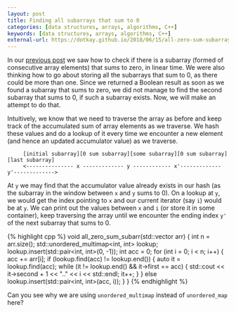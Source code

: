 ```yaml
---
layout: post
title: Finding all subarrays that sum to 0
categories: [data structures, arrays, algorithms, C++]
keywords: [data structures, arrays, algorithms, C++]
external-url: https://dotkay.github.io/2018/06/15/all-zero-sum-subarrays
---
```


In our [previous post](https://dotkay.github.io/2018/06/10/zero-sum-subarray-improved) we saw how to check if there is a subarray (formed of consecutive array elements) that sums to zero, in linear time. We were also thinking how to go about storing all the subarrays that sum to 0, as there could be more than one. Since we returned a Boolean result as soon as we found a subarray that sums to zero, we did not manage to find the second subarray that sums to 0, if such a subarray exists. Now, we will make an attempt to do that.

Intuitively, we know that we need to traverse the array as before and keep track of the accumulated sum of array elements as we traverse. We hash these values and do a lookup of it every time we encounter a new element (and hence an updated accumulator value) as we traverse.

```
     [initial subarray][0 sum subarray][some subarray][0 sum subarray][last subarray]
     <--------------- x ------------- y ------------ x'------------- y'------------->
```

At `y` we may find that the accumulator value already exists in our hash (as the subarray in the window between `x` and `y` sums to 0). On a lookup at `y`, we would get the index pointing to `x` and our current iterator (say `i`) would be at `y`. We can print out the values between `x` and `i` (or store it in some container), keep traversing the array until we encounter the ending index `y'` of the next subarray that sums to 0.

{% highlight cpp %}
void all_zero_sum_subarr(std::vector<int> arr)
{
  int n = arr.size();
  std::unordered_multimap<int, int> lookup;
  lookup.insert(std::pair<int, int>(0, -1));
  int acc = 0;
  for (int i = 0; i < n; i++)
  {
    acc += arr[i];
    if (lookup.find(acc) != lookup.end())
    {
      auto it = lookup.find(acc);
      while (it != lookup.end() && it->first == acc)
      {
        std::cout << it->second + 1 << ".." << i << std::endl;
        it++;
      } 
    }
    else
      lookup.insert(std::pair<int, int>(acc, i));
  }
}
{% endhighlight %}

Can you see why we are using `unordered_multimap` instead of `unordered_map` here?
